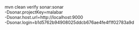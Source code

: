 

mvn clean verify sonar:sonar \
-Dsonar.projectKey=malabar \
-Dsonar.host.url=http://localhost:9000 \
-Dsonar.login=b1d5762b94908025ddcb676ae4fe4f1f02783a9d


